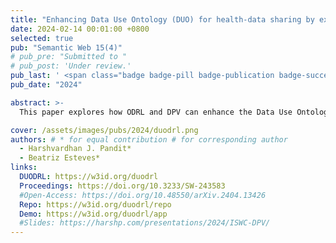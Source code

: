 ```yaml
---
title: "Enhancing Data Use Ontology (DUO) for health-data sharing by extending it with ODRL and DPV"
date: 2024-02-14 00:01:00 +0800
selected: true
pub: "Semantic Web 15(4)"
# pub_pre: "Submitted to "
# pub_post: 'Under review.'
pub_last: ' <span class="badge badge-pill badge-publication badge-success">Journal</span>'
pub_date: "2024"

abstract: >-
  This paper explores how ODRL and DPV can enhance the Data Use Ontology (DUO) by explicitly representing data use rules and legal concepts, enabling automated policy matching for responsible genomic data sharing.

cover: /assets/images/pubs/2024/duodrl.png
authors: # * for equal contribution # for corresponding author
  - Harshvardhan J. Pandit*
  - Beatriz Esteves*
links:
  DUODRL: https://w3id.org/duodrl
  Proceedings: https://doi.org/10.3233/SW-243583
  #Open-Access: https://doi.org/10.48550/arXiv.2404.13426
  Repo: https://w3id.org/duodrl/repo
  Demo: https://w3id.org/duodrl/app
  #Slides: https://harshp.com/presentations/2024/ISWC-DPV/
---
```

